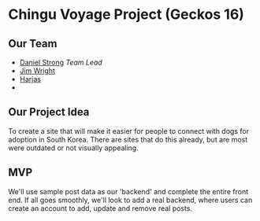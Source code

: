 # Chingu Voyage Project (Geckos 16)

## Our Team
- [Daniel Strong](https://github.com/dastrong) *Team Lead*
- [Jim Wright](https://github.com/diskomotech)
- [Harjas](https://github.com/harjas27)
- []()

## Our Project Idea
To create a site that will make it easier for people to connect with dogs for adoption in South Korea. There are sites that do this already, but are most were outdated or not visually appealing.

## MVP
We'll use sample post data as our 'backend' and complete the entire front end. If all goes smoothly, we'll look to add a real backend, where users can create an account to add, update and remove real posts.